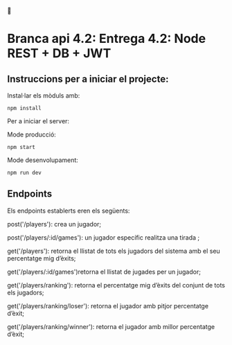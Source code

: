 🧬 
# Branca api 4.2: Entrega 4.2: Node REST + DB + JWT

## Instruccions per a iniciar el projecte:

Instal·lar els mòduls amb:

```
npm install
```

Per a iniciar el server:

Mode producció:


```
npm start
```

Mode desenvolupament:

```
npm run dev
```

## Endpoints 

Els endpoints establerts eren els següents:

post('/players'): crea un jugador;

post('/players/:id/games'): un jugador específic realitza una tirada ;

get('/players'): retorna el llistat de tots els jugadors del sistema amb el seu percentatge mig d’èxits;

get('/players/:id/games')retorna el llistat de jugades per un jugador;

get('/players/ranking'): retorna el percentatge mig d’èxits del conjunt de tots els jugadors;

get('/players/ranking/loser'): retorna el jugador amb pitjor percentatge d’èxit;

get('/players/ranking/winner'): retorna el jugador amb millor percentatge d’èxit;


